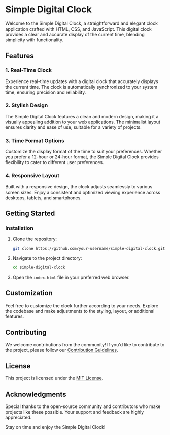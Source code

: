 # Simple Digital Clock

Welcome to the Simple Digital Clock, a straightforward and elegant clock application crafted with HTML, CSS, and JavaScript. This digital clock provides a clear and accurate display of the current time, blending simplicity with functionality.

## Features

### 1. Real-Time Clock

Experience real-time updates with a digital clock that accurately displays the current time. The clock is automatically synchronized to your system time, ensuring precision and reliability.

### 2. Stylish Design

The Simple Digital Clock features a clean and modern design, making it a visually appealing addition to your web applications. The minimalist layout ensures clarity and ease of use, suitable for a variety of projects.

### 3. Time Format Options

Customize the display format of the time to suit your preferences. Whether you prefer a 12-hour or 24-hour format, the Simple Digital Clock provides flexibility to cater to different user preferences.

### 4. Responsive Layout

Built with a responsive design, the clock adjusts seamlessly to various screen sizes. Enjoy a consistent and optimized viewing experience across desktops, tablets, and smartphones.

## Getting Started

### Installation

1. Clone the repository:

    ```bash
    git clone https://github.com/your-username/simple-digital-clock.git
    ```

2. Navigate to the project directory:

    ```bash
    cd simple-digital-clock
    ```

3. Open the `index.html` file in your preferred web browser.

## Customization

Feel free to customize the clock further according to your needs. Explore the codebase and make adjustments to the styling, layout, or additional features.

## Contributing

We welcome contributions from the community! If you'd like to contribute to the project, please follow our [Contribution Guidelines](CONTRIBUTING.md).

## License

This project is licensed under the [MIT License](LICENSE.md).

## Acknowledgments

Special thanks to the open-source community and contributors who make projects like these possible. Your support and feedback are highly appreciated.

Stay on time and enjoy the Simple Digital Clock!
